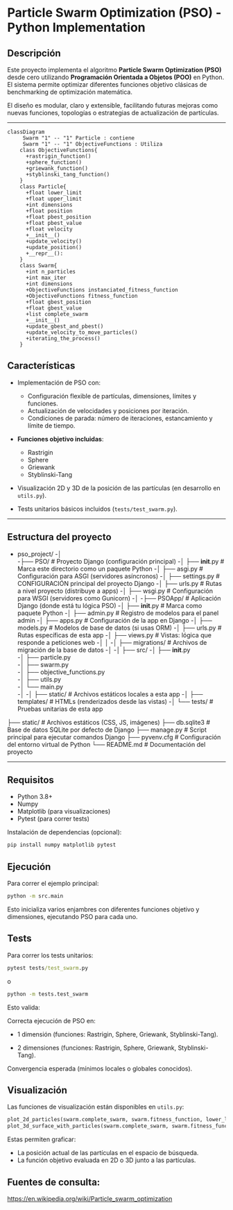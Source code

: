 # Particle Swarm Optimization (PSO) - Python Implementation

## Descripción

Este proyecto implementa el algoritmo **Particle Swarm Optimization (PSO)** desde cero utilizando **Programación Orientada a Objetos (POO)** en Python.  
El sistema permite optimizar diferentes funciones objetivo clásicas de benchmarking de optimización matemática.

El diseño es modular, claro y extensible, facilitando futuras mejoras como nuevas funciones, topologías o estrategias de actualización de partículas.

---

     
```mermaid
classDiagram
     Swarm "1" -- "1" Particle : contiene
     Swarm "1" -- "1" ObjectiveFunctions : Utiliza
    class ObjectiveFunctions{
      +rastrigin_function()
      +sphere_function()
      +griewank_function()
      +styblinski_tang_function()
    }
    class Particle{
      +float lower_limit
      +float upper_limit
      +int dimensions
      +float position
      +float pbest_position
      +float pbest_value
      +float velocity
      +__init__()
      +update_velocity()
      +update_position()
      +__repr__():
    }
    class Swarm{
      +int n_particles
      +int max_iter
      +int dimensions
      +ObjectiveFunctions instanciated_fitness_function 
      +ObjectiveFunctions fitness_function
      +float gbest_position 
      +float gbest_value
      +list complete_swarm
      +__init__()
      +update_gbest_and_pbest()
      +update_velocity_to_move_particles()
      +iterating_the_process()
    }
```
## Características

- Implementación de PSO con:
  - Configuración flexible de partículas, dimensiones, límites y funciones.
  - Actualización de velocidades y posiciones por iteración.
  - Condiciones de parada: número de iteraciones, estancamiento y límite de tiempo.

- **Funciones objetivo incluidas**:
  - Rastrigin
  - Sphere
  - Griewank
  - Styblinski-Tang

- Visualización 2D y 3D de la posición de las partículas (en desarrollo en `utils.py`).

- Tests unitarios básicos incluidos (`tests/test_swarm.py`).

---

## Estructura del proyecto
- pso_project/
-│         
-├── PSO/                      # Proyecto Django (configuración principal)
-│ ├── __init__.py             # Marca este directorio como un paquete Python
-│ ├── asgi.py                 # Configuración para ASGI (servidores asíncronos)
-│ ├── settings.py             # CONFIGURACIÓN principal del proyecto Django
-│ ├── urls.py                 # Rutas a nivel proyecto (distribuye a apps)
-│ ├── wsgi.py                 # Configuración para WSGI (servidores como Gunicorn)
-│ 
-├── PSOApp/                 # Aplicación Django (donde está tu lógica PSO)
-│ ├── __init__.py                 # Marca como paquete Python
-│ ├── admin.py                   # Registro de modelos para el panel admin
-│ ├── apps.py                    # Configuración de la app en Django
-│ ├── models.py                  # Modelos de base de datos (si usas ORM)
-│ ├── urls.py                    # Rutas específicas de esta app
-│ ├── views.py                   # Vistas: lógica que responde a peticiones web
-│ │
-│ ├── migrations/                # Archivos de migración de la base de datos
-│ 
-│  ├── src/
-│   ├── __init__.py               
-│   ├── particle.py              
-│   ├── swarm.py                
-│   ├── objective_functions.py   
-│   ├── utils.py                 
-│   └── main.py                  
-│ 
-│ ├── static/                    # Archivos estáticos locales a esta app
-│ ├── templates/                 # HTMLs (renderizados desde las vistas)
-│ └── tests/                     # Pruebas unitarias de esta app

├── static/                 # Archivos estáticos (CSS, JS, imágenes)
├── db.sqlite3              # Base de datos SQLite por defecto de Django
├── manage.py               # Script principal para ejecutar comandos Django
├── pyvenv.cfg              # Configuración del entorno virtual de Python
└── README.md               # Documentación del proyecto


---

## Requisitos

- Python 3.8+
- Numpy
- Matplotlib (para visualizaciones)
- Pytest (para correr tests)

Instalación de dependencias (opcional):

```bash
pip install numpy matplotlib pytest
```

## Ejecución

Para correr el ejemplo principal:

```bash
python -m src.main
```

Esto inicializa varios enjambres con diferentes funciones objetivo y dimensiones, ejecutando PSO para cada uno.

## Tests
Para correr los tests unitarios:
```cmd
pytest tests/test_swarm.py
```
o
```cmd
python -m tests.test_swarm
```
Esto valida:

Correcta ejecución de PSO en:

- 1 dimensión (funciones: Rastrigin, Sphere, Griewank, Styblinski-Tang).

- 2 dimensiones (funciones: Rastrigin, Sphere, Griewank, Styblinski-Tang).

Convergencia esperada (mínimos locales o globales conocidos).

## Visualización

Las funciones de visualización están disponibles en `utils.py`:

```python
plot_2d_particles(swarm.complete_swarm, swarm.fitness_function, lower_limit, upper_limit)
plot_3d_surface_with_particles(swarm.complete_swarm, swarm.fitness_function, lower_limit, upper_limit)
```
Estas permiten graficar:

- La posición actual de las partículas en el espacio de búsqueda.
- La función objetivo evaluada en 2D o 3D junto a las partículas.

## Fuentes de consulta: 
https://en.wikipedia.org/wiki/Particle_swarm_optimization

